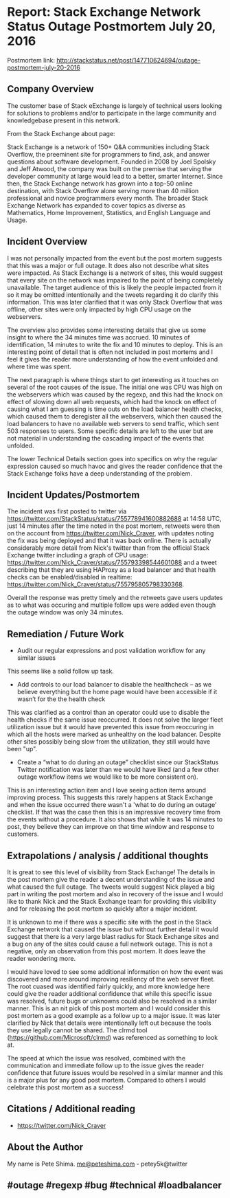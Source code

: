 # Report: Stack Exchange Network Status Outage Postmortem July 20, 2016

Postmortem link: http://stackstatus.net/post/147710624694/outage-postmortem-july-20-2016

## Company Overview

The customer base of Stack eExchange is largely of technical users looking for solutions to problems and/or to participate in the large community and knowledgebase present in this network.

From the Stack Exchange about page:

Stack Exchange is a network of 150+ Q&A communities including Stack Overflow, the preeminent site for programmers to find, ask, and answer questions about software development. Founded in 2008 by Joel Spolsky and Jeff Atwood, the company was built on the premise that serving the developer community at large would lead to a better, smarter Internet. Since then, the Stack Exchange network has grown into a top-50 online destination, with Stack Overflow alone serving more than 40 million professional and novice programmers every month. The broader Stack Exchange Network has expanded to cover topics as diverse as Mathematics, Home Improvement, Statistics, and English Language and Usage.

## Incident Overview

I was not personally impacted from the event but the post mortem suggests that this was a major or full outage.  It does also not describe what sites were impacted.  As Stack Exchange is a network of sites, this would suggest that every site on the network was impaired to the point of being completely unavailable.  The target audience of this is likely the people impacted from it so it may be omitted intentionally and the tweets regarding it do clarify this information.  This was later clarified that it was only Stack Overflow that was offline, other sites were only impacted by high CPU usage on the webservers.

The overview also provides some interesting details that give us some insight to where the 34 minutes time was accrued.  10 minutes of identification, 14 minutes to write the fix and 10 minutes to deploy.  This is an interesting point of detail that is often not included in post mortems and I feel it gives the reader more understanding of how the event unfolded and where time was spent.

The next paragraph is where things start to get interesting as it touches on several of the root causes of the issue.  The initial one was CPU was high on the webservers which was caused by the regexp, and this had the knock on effect of slowing down all web requests, which had the knock on effect of causing what I am guessing is time outs on the load balancer health checks, which caused them to deregister all the webservers, which then caused the load balancers to have no available web servers to send traffic, which sent 503 responses to users.  Some specific details are left to the user but are not material in understanding the cascading impact of the events that unfolded.

The lower Technical Details section goes into specifics on why the regular expression caused so much havoc and gives the reader confidence that the Stack Exchange folks have a deep understanding of the problem.

## Incident Updates/Postmortem

The incident was first posted to twitter via https://twitter.com/StackStatus/status/755778941600882688 at 14:58 UTC, just 14 minutes after the time noted in the post mortem, retweets were then on the account from https://twitter.com/Nick_Craver, with updates noting the fix was being deployed and that it was back online. There is actually considerably more detail from Nick's twitter than from the official Stack Exchange twitter including a graph of CPU usage: https://twitter.com/Nick_Craver/status/755793398544601088 and a tweet describing that they are using HAProxy as a load balancer and that health checks can be enabled/disabled in realtime: https://twitter.com/Nick_Craver/status/755795805798330368.

Overall the response was pretty timely and the retweets gave users updates as to what was occuring and multiple follow ups were added even though the outage window was only 34 minutes.

## Remediation / Future Work

* Audit our regular expressions and post validation workflow for any similar issues

This seems like a solid follow up task.

* Add controls to our load balancer to disable the healthcheck – as we believe everything but the home page would have been accessible if it wasn’t for the the health check

This was clarified as a control than an operator could use to disable the health checks if the same issue reoccurred.  It does not solve the larger fleet utilization issue but it would have prevented this issue from reoccuring in which all the hosts were marked as unhealthy on the load balancer.  Despite other sites possibly being slow from the utilization, they still would have been "up".

* Create a “what to do during an outage” checklist since our StackStatus Twitter notification was later than we would have liked (and a few other outage workflow items we would like to be more consistent on).

This is an interesting action item and I love seeing action items around improving process.  This suggests this rarely happens at Stack Exchange and when the issue occurred there wasn't a 'what to do during an outage' checklist.  If that was the case then this is an impressive recovery time from the events without a procedure.  It also shows that while it was 14 minutes to post, they believe they can improve on that time window and response to customers.

## Extrapolations / analysis / additional thoughts

It is great to see this level of visibility from Stack Exchange!  The details in the post mortem give the reader a decent understanding of the issue and what caused the full outage.  The tweets would suggest Nick played a big part in writing the post mortem and also in recovery of the issue and I would like to thank Nick and the Stack Exchange team for providing this visibility and for releasing the post mortem so quickly after a major incident.

It is unknown to me if there was a specific site with the post in the Stack Exchange network that caused the issue but without further detail it would suggest that there is a very large blast radius for Stack Exchange sites and a bug on any of the sites could cause a full network outage.  This is not a negative, only an observation from this post mortem.  It does leave the reader wondering more.

I would have loved to see some additional information on how the event was discovered and more around improving resiliency of the web server fleet.  The root cuased was identified fairly quickly, and more knowledge here could give the reader additional confidence that while this specific issue was resolved, future bugs or unknowns could also be resolved in a similar manner.  This is an nit pick of this post mortem and I would consider this post mortem as a good example as a follow up to a major issue.  It was later clarified by Nick that details were intentionally left out because the tools they use legally cannot be shared.  The clrmd tool (https://github.com/Microsoft/clrmd) was referenced as something to look at.

The speed at which the issue was resolved, combined with the communication and immediate follow up to the issue gives the reader confidence that future issues would be resolved in a similar manner and this is a major plus for any good post mortem.  Compared to others I would celebrate this post mortem as a success!

## Citations / Additional reading

* https://twitter.com/Nick_Craver

## About the Author

My name is Pete Shima. me@peteshima.com - petey5k@twitter

## \#outage #regexp #bug #technical #loadbalancer







